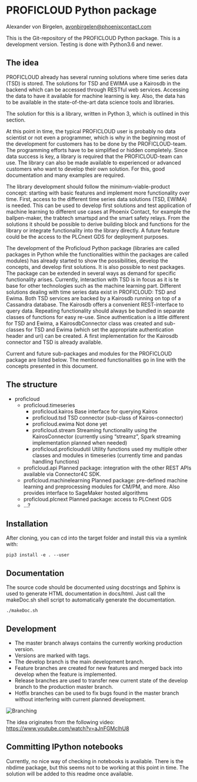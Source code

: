 # PROFICLOUD Python package
Alexander von Birgelen, avonbirgelen@phoenixcontact.com

This is the Git-repository of the PROFICLOUD Python package.
This is a development version.
Testing is done with Python3.6 and newer.

## The idea

PROFICLOUD already has several running solutions where time series data (TSD) is stored. The solutions for TSD and EWIMA use a Kairosdb in the backend which can be accessed through RESTful web services.
Accessing the data to have it available for machine learning is key. Also, the data has to be available in the state-of-the-art data science tools and libraries. 

The solution for this is a library, written in Python 3, which is outlined in this section.

At this point in time, the typical PROFICLOUD user is probably no data scientist or not even a programmer, which is why in the beginning most of the development for customers has to be done by the PROFICLOUD-team. The programming efforts have to be simplified or hidden completely. Since data success is key, a library is required that the PROFICLOUD-team can use. The library can also be made available to experienced or advanced customers who want to develop their own solution. For this, good documentation and many examples are required.

The library development should follow the minimum-viable-product concept: starting with basic features and implement more functionality over time.
First, access to the different time series data solutions (TSD, EWIMA) is needed. This can be used to develop first solutions and test application of machine learning to different use cases at Phoenix Contact, for example the ballpen-maker, the trabtech smartspd and the smart safety relays. From the solutions it should be possible to derive building block and functions for the library or integrate functionality into the library directly. 
A future feature could be the access to the PLCnext GDS for deployment purposes.

The development of the Proficloud Python package (libraries are called packages in Python while the functionalities within the packages are called modules) has already started to show the possibilities, develop the concepts, and develop first solutions. It is also possible to nest packages. 
The package can be extended in several ways as demand for specific functionality arises. Currently, interaction with TSD is in focus as it is te base for other technologies such as the machine learning part. Different solutions dealing with time series data exist in PROFICLOUD: TSD and Ewima. Both TSD services are backed by a Kairosdb running on top of a Cassandra database. The Kairosdb offers a convenient REST-interface to query data. Repeating functionality should always be bundled in separate classes of functions for easy re-use. Since authentication is a little different for TSD and Ewima, a KairosdbConnector class was created and sub-classes for TSD and Ewima (which set the appropriate authentication header and uri) can be created. A first implementation for the Kairosdb connector and TSD is already available.

Current and future sub-packages and modules for the PROFICLOUD package are listed below. The mentioned functionalities go in line with the concepts presented in this document.


## The structure

* proficloud
  *	proficloud.timeseries
    * proficloud.kairos
      Base interface for querying Kairos
    * proficloud.tsd
      TSD connector (sub-class of Kairos-connector)
    * proficloud.ewima
      Not done yet
    * proficloud.stream
      Streaming functionality using the KairosConnector (currently using “streamz”, Spark streaming implementation planned when needed)
    * proficloud.proficloudutil
      Utility functions used my multiple other classes and modules in timeseries (currently time and pandas handling functions)
  * proficloud.api
    Planned package: integration with the other REST APIs available via Connector4C SDK.
  * proficloud.machinelearning
    Planned package: pre-defined machine learning and preprocessing modules for CM/PM, and more. Also provides interface to SageMaker hosted algorithms
  * proficloud.plcnext
    Planned package: access to PLCnext GDS
  * …?

## Installation

After cloning, you can cd into the target folder and install this via a symlink with:
```
pip3 install -e . --user
```

## Documentation

The source code should be documented using docstrings and Sphinx is used to generate HTML documentation in docs/html.
Just call the makeDoc.sh shell script to automatically generate the documentation.

```
./makeDoc.sh
```

## Development

* The master branch always contains the currently working production version.
* Versions are marked with tags.
* The develop branch is the main development branch.
* Feature branches are created for new features and merged back into develop when the feature is implemented.
* Release branches are used to transfer new current state of the develop branch to the production master branch.
* Hotfix branches can be used to fix bugs found in the master branch without interfering with current planned development.

![Branching](./branching.PNG)

The idea originates from the following video: https://www.youtube.com/watch?v=aJnFGMclhU8

## Committing IPython notebooks

Currently, no nice way of checking in notebooks is available. There is the nbdime package, but this seems not to be working at this point in time.
The solution will be added to this readme once available.
